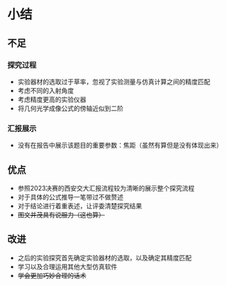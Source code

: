 # 小结

## 不足

### 探究过程

- 实验器材的选取过于草率，忽视了实验测量与仿真计算之间的精度匹配
- 考虑不同的入射角度
- 考虑精度更高的实验仪器
- 将几何光学成像公式的傍轴近似到二阶

### 汇报展示

- 没有在报告中展示该题目的重要参数：焦距（虽然有算但是没有体现出来）

## 优点

- 参照2023决赛的西安交大汇报流程较为清晰的展示整个探究流程
- 对于具体的公式推导一笔带过不做赘述
- 对于结论进行着重表述，让评委清楚探究结果
- ~~图文并茂具有说服力（这也算）~~

## 改进

- 之后的实验探究首先确定实验器材的选取，以及确定其精度匹配
- 学习以及合理运用其他大型仿真软件
- ~~学会更加巧妙合理的话术~~